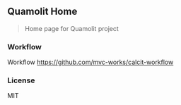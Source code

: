 
Quamolit Home
----

> Home page for Quamolit project

### Workflow

Workflow https://github.com/mvc-works/calcit-workflow

### License

MIT
